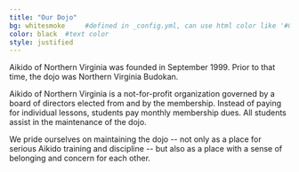 ```yaml
---
title: "Our Dojo"
bg: whitesmoke     #defined in _config.yml, can use html color like '#010101'
color: black  #text color
style: justified
---
```

Aikido of Northern Virginia was founded in September 1999. Prior to that time, the dojo was Northern Virginia Budokan.

Aikido of Northern Virginia is a not-for-profit organization governed by a board of directors elected from and by the membership. Instead of paying for individual lessons, students pay monthly membership dues. All students assist in the maintenance of the dojo.

We pride ourselves on maintaining the dojo -- not only as a place for serious Aikido training and discipline -- but also as a place with a sense of belonging and concern for each other.
